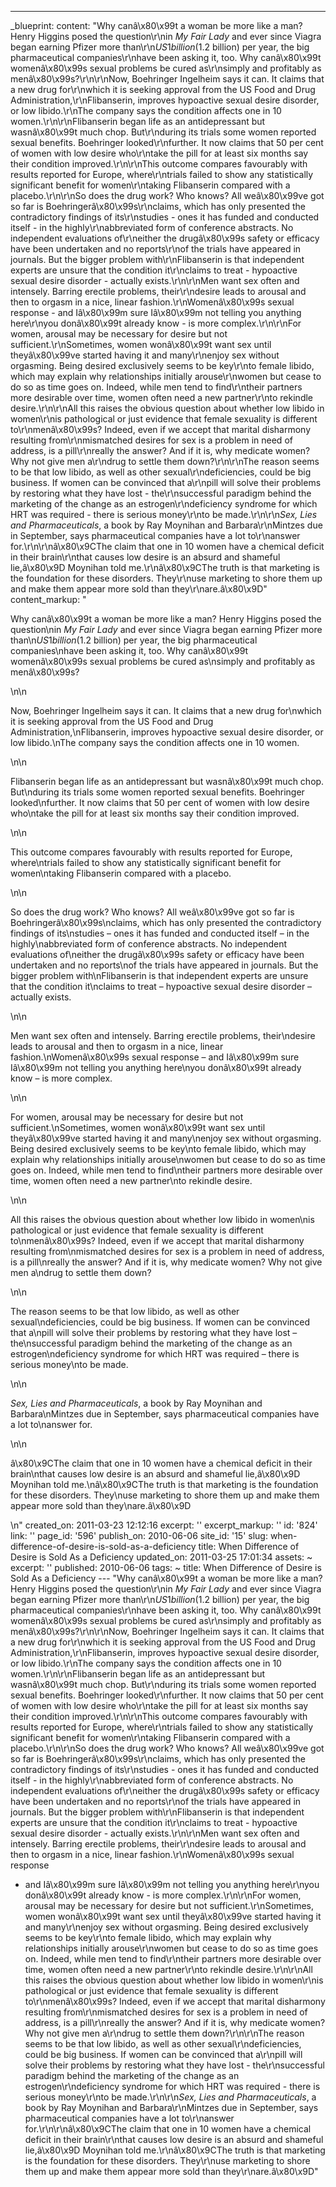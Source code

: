 ---
_blueprint:
  content: "Why canâ\x80\x99t a woman be more like a man? Henry Higgins posed the
    question\r\nin *My Fair Lady* and ever since Viagra began earning Pfizer more
    than\r\n$US1 billion ($1.2 billion) per year, the big pharmaceutical companies\r\nhave
    been asking it, too. Why canâ\x80\x99t womenâ\x80\x99s sexual problems be cured
    as\r\nsimply and profitably as menâ\x80\x99s?\r\n\r\nNow, Boehringer Ingelheim
    says it can. It claims that a new drug for\r\nwhich it is seeking approval from
    the US Food and Drug Administration,\r\nFlibanserin, improves hypoactive sexual
    desire disorder, or low libido.\r\nThe company says the condition affects one
    in 10 women.\r\n\r\nFlibanserin began life as an antidepressant but wasnâ\x80\x99t
    much chop. But\r\nduring its trials some women reported sexual benefits. Boehringer
    looked\r\nfurther. It now claims that 50 per cent of women with low desire who\r\ntake
    the pill for at least six months say their condition improved.\r\n\r\nThis outcome
    compares favourably with results reported for Europe, where\r\ntrials failed to
    show any statistically significant benefit for women\r\ntaking Flibanserin compared
    with a placebo.\r\n\r\nSo does the drug work? Who knows? All weâ\x80\x99ve got
    so far is Boehringerâ\x80\x99s\r\nclaims, which has only presented the contradictory
    findings of its\r\nstudies - ones it has funded and conducted itself - in the
    highly\r\nabbreviated form of conference abstracts. No independent evaluations
    of\r\neither the drugâ\x80\x99s safety or efficacy have been undertaken and no
    reports\r\nof the trials have appeared in journals. But the bigger problem with\r\nFlibanserin
    is that independent experts are unsure that the condition it\r\nclaims to treat
    - hypoactive sexual desire disorder - actually exists.\r\n\r\nMen want sex often
    and intensely. Barring erectile problems, their\r\ndesire leads to arousal and
    then to orgasm in a nice, linear fashion.\r\nWomenâ\x80\x99s sexual response -
    and Iâ\x80\x99m sure Iâ\x80\x99m not telling you anything here\r\nyou donâ\x80\x99t
    already know - is more complex.\r\n\r\nFor women, arousal may be necessary for
    desire but not sufficient.\r\nSometimes, women wonâ\x80\x99t want sex until theyâ\x80\x99ve
    started having it and many\r\nenjoy sex without orgasming. Being desired exclusively
    seems to be key\r\nto female libido, which may explain why relationships initially
    arouse\r\nwomen but cease to do so as time goes on. Indeed, while men tend to
    find\r\ntheir partners more desirable over time, women often need a new partner\r\nto
    rekindle desire.\r\n\r\nAll this raises the obvious question about whether low
    libido in women\r\nis pathological or just evidence that female sexuality is different
    to\r\nmenâ\x80\x99s? Indeed, even if we accept that marital disharmony resulting
    from\r\nmismatched desires for sex is a problem in need of address, is a pill\r\nreally
    the answer? And if it is, why medicate women? Why not give men a\r\ndrug to settle
    them down?\r\n\r\nThe reason seems to be that low libido, as well as other sexual\r\ndeficiencies,
    could be big business. If women can be convinced that a\r\npill will solve their
    problems by restoring what they have lost - the\r\nsuccessful paradigm behind
    the marketing of the change as an estrogen\r\ndeficiency syndrome for which HRT
    was required - there is serious money\r\nto be made.\r\n\r\n*Sex, Lies and Pharmaceuticals*,
    a book by Ray Moynihan and Barbara\r\nMintzes due in September, says pharmaceutical
    companies have a lot to\r\nanswer for.\r\n\r\nâ\x80\x9CThe claim that one in 10
    women have a chemical deficit in their brain\r\nthat causes low desire is an absurd
    and shameful lie,â\x80\x9D Moynihan told me.\r\nâ\x80\x9CThe truth is that marketing
    is the foundation for these disorders. They\r\nuse marketing to shore them up
    and make them appear more sold than they\r\nare.â\x80\x9D"
  content_markup: "<p>Why canâ\x80\x99t a woman be more like a man? Henry Higgins
    posed the question\nin <em>My Fair Lady</em> and ever since Viagra began earning
    Pfizer more than\n$US1 billion ($1.2 billion) per year, the big pharmaceutical
    companies\nhave been asking it, too. Why canâ\x80\x99t womenâ\x80\x99s sexual
    problems be cured as\nsimply and profitably as menâ\x80\x99s?</p>\n\n<p>Now, Boehringer
    Ingelheim says it can. It claims that a new drug for\nwhich it is seeking approval
    from the US Food and Drug Administration,\nFlibanserin, improves hypoactive sexual
    desire disorder, or low libido.\nThe company says the condition affects one in
    10 women.</p>\n\n<p>Flibanserin began life as an antidepressant but wasnâ\x80\x99t
    much chop. But\nduring its trials some women reported sexual benefits. Boehringer
    looked\nfurther. It now claims that 50 per cent of women with low desire who\ntake
    the pill for at least six months say their condition improved.</p>\n\n<p>This
    outcome compares favourably with results reported for Europe, where\ntrials failed
    to show any statistically significant benefit for women\ntaking Flibanserin compared
    with a placebo.</p>\n\n<p>So does the drug work? Who knows? All weâ\x80\x99ve
    got so far is Boehringerâ\x80\x99s\nclaims, which has only presented the contradictory
    findings of its\nstudies &ndash; ones it has funded and conducted itself &ndash;
    in the highly\nabbreviated form of conference abstracts. No independent evaluations
    of\neither the drugâ\x80\x99s safety or efficacy have been undertaken and no reports\nof
    the trials have appeared in journals. But the bigger problem with\nFlibanserin
    is that independent experts are unsure that the condition it\nclaims to treat
    &ndash; hypoactive sexual desire disorder &ndash; actually exists.</p>\n\n<p>Men
    want sex often and intensely. Barring erectile problems, their\ndesire leads to
    arousal and then to orgasm in a nice, linear fashion.\nWomenâ\x80\x99s sexual
    response &ndash; and Iâ\x80\x99m sure Iâ\x80\x99m not telling you anything here\nyou
    donâ\x80\x99t already know &ndash; is more complex.</p>\n\n<p>For women, arousal
    may be necessary for desire but not sufficient.\nSometimes, women wonâ\x80\x99t
    want sex until theyâ\x80\x99ve started having it and many\nenjoy sex without orgasming.
    Being desired exclusively seems to be key\nto female libido, which may explain
    why relationships initially arouse\nwomen but cease to do so as time goes on.
    Indeed, while men tend to find\ntheir partners more desirable over time, women
    often need a new partner\nto rekindle desire.</p>\n\n<p>All this raises the obvious
    question about whether low libido in women\nis pathological or just evidence that
    female sexuality is different to\nmenâ\x80\x99s? Indeed, even if we accept that
    marital disharmony resulting from\nmismatched desires for sex is a problem in
    need of address, is a pill\nreally the answer? And if it is, why medicate women?
    Why not give men a\ndrug to settle them down?</p>\n\n<p>The reason seems to be
    that low libido, as well as other sexual\ndeficiencies, could be big business.
    If women can be convinced that a\npill will solve their problems by restoring
    what they have lost &ndash; the\nsuccessful paradigm behind the marketing of the
    change as an estrogen\ndeficiency syndrome for which HRT was required &ndash;
    there is serious money\nto be made.</p>\n\n<p><em>Sex, Lies and Pharmaceuticals</em>,
    a book by Ray Moynihan and Barbara\nMintzes due in September, says pharmaceutical
    companies have a lot to\nanswer for.</p>\n\n<p>â\x80\x9CThe claim that one in
    10 women have a chemical deficit in their brain\nthat causes low desire is an
    absurd and shameful lie,â\x80\x9D Moynihan told me.\nâ\x80\x9CThe truth is that
    marketing is the foundation for these disorders. They\nuse marketing to shore
    them up and make them appear more sold than they\nare.â\x80\x9D</p>\n"
  created_on: 2011-03-23 12:12:16
  excerpt: ''
  excerpt_markup: ''
  id: '824'
  link: ''
  page_id: '596'
  publish_on: 2010-06-06
  site_id: '15'
  slug: when-difference-of-desire-is-sold-as-a-deficiency
  title: When Difference of Desire is Sold As a Deficiency
  updated_on: 2011-03-25 17:01:34
assets: ~
excerpt: ''
published: 2010-06-06
tags: ~
title: When Difference of Desire is Sold As a Deficiency
--- "Why canâ\x80\x99t a woman be more like a man? Henry Higgins posed the question\r\nin
  *My Fair Lady* and ever since Viagra began earning Pfizer more than\r\n$US1 billion
  ($1.2 billion) per year, the big pharmaceutical companies\r\nhave been asking it,
  too. Why canâ\x80\x99t womenâ\x80\x99s sexual problems be cured as\r\nsimply and
  profitably as menâ\x80\x99s?\r\n\r\nNow, Boehringer Ingelheim says it can. It claims
  that a new drug for\r\nwhich it is seeking approval from the US Food and Drug Administration,\r\nFlibanserin,
  improves hypoactive sexual desire disorder, or low libido.\r\nThe company says the
  condition affects one in 10 women.\r\n\r\nFlibanserin began life as an antidepressant
  but wasnâ\x80\x99t much chop. But\r\nduring its trials some women reported sexual
  benefits. Boehringer looked\r\nfurther. It now claims that 50 per cent of women
  with low desire who\r\ntake the pill for at least six months say their condition
  improved.\r\n\r\nThis outcome compares favourably with results reported for Europe,
  where\r\ntrials failed to show any statistically significant benefit for women\r\ntaking
  Flibanserin compared with a placebo.\r\n\r\nSo does the drug work? Who knows? All
  weâ\x80\x99ve got so far is Boehringerâ\x80\x99s\r\nclaims, which has only presented
  the contradictory findings of its\r\nstudies - ones it has funded and conducted
  itself - in the highly\r\nabbreviated form of conference abstracts. No independent
  evaluations of\r\neither the drugâ\x80\x99s safety or efficacy have been undertaken
  and no reports\r\nof the trials have appeared in journals. But the bigger problem
  with\r\nFlibanserin is that independent experts are unsure that the condition it\r\nclaims
  to treat - hypoactive sexual desire disorder - actually exists.\r\n\r\nMen want
  sex often and intensely. Barring erectile problems, their\r\ndesire leads to arousal
  and then to orgasm in a nice, linear fashion.\r\nWomenâ\x80\x99s sexual response
  - and Iâ\x80\x99m sure Iâ\x80\x99m not telling you anything here\r\nyou donâ\x80\x99t
  already know - is more complex.\r\n\r\nFor women, arousal may be necessary for desire
  but not sufficient.\r\nSometimes, women wonâ\x80\x99t want sex until theyâ\x80\x99ve
  started having it and many\r\nenjoy sex without orgasming. Being desired exclusively
  seems to be key\r\nto female libido, which may explain why relationships initially
  arouse\r\nwomen but cease to do so as time goes on. Indeed, while men tend to find\r\ntheir
  partners more desirable over time, women often need a new partner\r\nto rekindle
  desire.\r\n\r\nAll this raises the obvious question about whether low libido in
  women\r\nis pathological or just evidence that female sexuality is different to\r\nmenâ\x80\x99s?
  Indeed, even if we accept that marital disharmony resulting from\r\nmismatched desires
  for sex is a problem in need of address, is a pill\r\nreally the answer? And if
  it is, why medicate women? Why not give men a\r\ndrug to settle them down?\r\n\r\nThe
  reason seems to be that low libido, as well as other sexual\r\ndeficiencies, could
  be big business. If women can be convinced that a\r\npill will solve their problems
  by restoring what they have lost - the\r\nsuccessful paradigm behind the marketing
  of the change as an estrogen\r\ndeficiency syndrome for which HRT was required -
  there is serious money\r\nto be made.\r\n\r\n*Sex, Lies and Pharmaceuticals*, a
  book by Ray Moynihan and Barbara\r\nMintzes due in September, says pharmaceutical
  companies have a lot to\r\nanswer for.\r\n\r\nâ\x80\x9CThe claim that one in 10
  women have a chemical deficit in their brain\r\nthat causes low desire is an absurd
  and shameful lie,â\x80\x9D Moynihan told me.\r\nâ\x80\x9CThe truth is that marketing
  is the foundation for these disorders. They\r\nuse marketing to shore them up and
  make them appear more sold than they\r\nare.â\x80\x9D"
